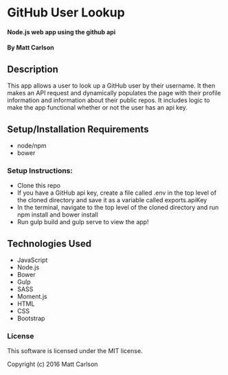 # GitHub User Lookup

#### Node.js web app using the github api

#### By Matt Carlson

## Description

This app allows a user to look up a GitHub user by their username. It then makes an API request and dynamically populates the page with their profile information and information about their public repos. It includes logic to make the app functional whether or not the user has an api key.

## Setup/Installation Requirements
* node/npm
* bower

### Setup Instructions:
* Clone this repo
* If you have a GitHub api key, create a file called .env in the top level of the cloned directory and save it as a variable called exports.apiKey
* In the terminal, navigate to the top level of the cloned directory and run npm install and bower install
* Run gulp build and gulp serve to view the app!

## Technologies Used

* JavaScript
* Node.js
* Bower
* Gulp
* SASS
* Moment.js
* HTML
* CSS
* Bootstrap

### License

This software is licensed under the MIT license.

Copyright (c) 2016 Matt Carlson
